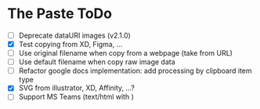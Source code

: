 The Paste ToDo
==============

 - [ ] Deprecate dataURI images (v2.1.0)
 - [x] Test copying from XD, Figma, ...
 - [ ] Use original filename when copy from a webpage (take from URL)
 - [ ] Use default filename when copy raw image data
 - [ ] Refactor google docs implementation: add processing by clipboard item type
 - [x] SVG from illustrator, XD, Affinity, ...?
 - [ ] Support MS Teams (text/html with <img />)
